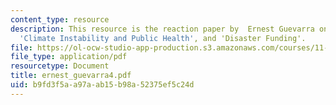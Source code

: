 ```yaml
---
content_type: resource
description: This resource is the reaction paper by  Ernest Guevarra on the topics
  'Climate Instability and Public Health', and 'Disaster Funding'.
file: https://ol-ocw-studio-app-production.s3.amazonaws.com/courses/11-941-disaster-vulnerability-and-resilience-spring-2005/b9fd3f5aa97aab15b98a52375ef5c24d_ernest_guevarra4.pdf
file_type: application/pdf
resourcetype: Document
title: ernest_guevarra4.pdf
uid: b9fd3f5a-a97a-ab15-b98a-52375ef5c24d
---
```

